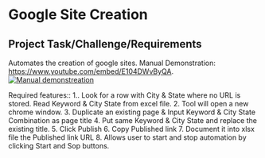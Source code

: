 # Google Site Creation

## Project Task/Challenge/Requirements
Automates the creation of google sites. Manual Demonstration: https://www.youtube.com/embed/E104DWvByQA. <br>
[![Manual demonstreation](https://img.youtube.com/vi/E104DWvByQA/0.jpg)](https://www.youtube.com/watch?v=E104DWvByQA)

Required features::
1.. Look for a row with City & State where no URL is stored. Read Keyword & City State from excel file.
2. Tool will open a new chrome window.
3. Duplicate an existing page & Input Keyword & City State Combination as page title
4. Put same Keyword & City State and replace the existing title.
5. Click Publish
6. Copy Published link
7. Document it into xlsx file the Published link URL
8. Allows user to start and stop automation by clicking Start and Sop buttons.
